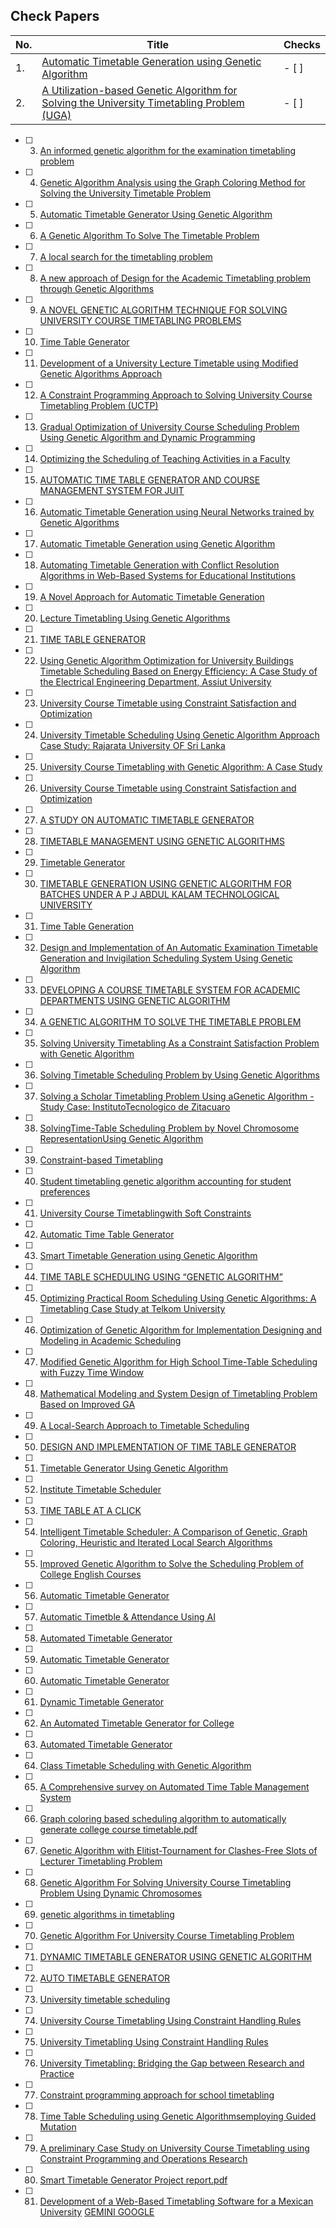 ## Check Papers
|No.|Title|Checks|
|---|---|---|
| 1. |[Automatic Timetable Generation using Genetic Algorithm](/Documents/Papers/1.Automatic%20Timetable%20Generation%20using%20Genetic%20Algorithm.pdf)| - [ ] |
| 2. |[A Utilization-based Genetic Algorithm for Solving the University Timetabling Problem (UGA)](/Documents/Papers/2.A%20Utilization-based%20Genetic%20Algorithm%20for%20Solving%20the%20University%20Timetabling%20Problem%20(UGA).pdf) | - [ ] |
- [ ] 3. [An informed genetic algorithm for the examination timetabling problem](/Documents/Papers/3.An%20informed%20genetic%20algorithm%20for%20the%20examination%20timetabling%20problem.pdf)
- [ ] 4. [Genetic Algorithm Analysis using the Graph Coloring Method for Solving the University Timetable Problem](/Documents/Papers/4.Genetic%20Algorithm%20Analysis%20using%20the%20Graph%20Coloring%20Method%20for%20Solving%20the%20%20University%20Timetable%20Problem.pdf)
- [ ] 5. [Automatic Timetable Generator Using Genetic Algorithm](/Documents/Papers/5.Automatic%20Timetable%20Generator%20Using%20Genetic%20%20Algorithm.pdf)
- [ ] 6. [A Genetic Algorithm To Solve The Timetable Problem](/Documents/Papers/6.A%20Genetic%20Algorithm%20To%20Solve%20The%20Timetable%20Problem.pdf)
- [ ] 7. [A local search for the timetabling problem](/Documents/Papers/7.A%20local%20search%20for%20the%20timetabling%20problem.pdf)
- [ ] 8. [A new approach of Design for the Academic Timetabling problem through Genetic Algorithms](/Documents/Papers/8.A%20new%20approach%20of%20Design%20for%20the%20Academic%20Timetabling%20problem%20through%20Genetic%20Algorithms.pdf)
- [ ] 9. [A NOVEL GENETIC ALGORITHM TECHNIQUE FOR SOLVING UNIVERSITY COURSE TIMETABLING PROBLEMS](/Documents/Papers/9.A%20NOVEL%20GENETIC%20ALGORITHM%20TECHNIQUE%20FOR%20SOLVING%20%20UNIVERSITY%20COURSE%20TIMETABLING%20PROBLEMS.pdf)
- [ ] 10. [Time Table Generator](/Documents/Papers/10.Time%20Table%20Generator.pdf)
- [ ] 11. [Development of a University Lecture Timetable using Modified Genetic Algorithms Approach](/Documents/Papers/11.Development%20of%20a%20University%20Lecture%20Timetable%20using%20%20Modified%20Genetic%20Algorithms%20Approach.pdf)
- [ ] 12. [A Constraint Programming Approach to Solving University Course Timetabling Problem (UCTP)](/Documents/Papers/12.A%20Constraint%20Programming%20Approach%20to%20Solving%20University%20Course%20Timetabling%20Problem%20(UCTP).pdf)
- [ ] 13. [Gradual Optimization of University Course Scheduling Problem Using Genetic Algorithm and Dynamic Programming](/Documents/Papers/13.Gradual%20Optimization%20of%20University%20Course%20Scheduling%20Problem%20Using%20Genetic%20Algorithm%20and%20Dynamic%20Programming.pdf)
- [ ] 14. [Optimizing the Scheduling of Teaching Activities in a Faculty](/Documents/Papers/14.Optimizing%20the%20Scheduling%20of%20Teaching%20Activities%20in%20a%20Faculty.pdf)
- [ ] 15. [AUTOMATIC TIME TABLE GENERATOR AND COURSE MANAGEMENT SYSTEM FOR JUIT](/Documents/Papers/15.AUTOMATIC%20TIME%20TABLE%20GENERATOR%20AND%20%20%20%20%20%20%20%20%20%20%20%20%20COURSE%20MANAGEMENT%20SYSTEM%20FOR%20JUIT.pdf)
- [ ] 16. [Automatic Timetable Generation using Neural Networks trained by Genetic Algorithms](/Documents/Papers/16.Automatic%20Timetable%20Generation%20using%20Neural%20Networks%20trained%20by%20Genetic%20Algorithms.pdf)
- [ ] 17. [Automatic Timetable Generation using Genetic Algorithm](/Documents/Papers/17.Automatic%20Timetable%20Generation%20using%20Genetic%20%20Algorithm.pdf)
- [ ] 18. [Automating Timetable Generation with Conflict Resolution Algorithms in Web-Based Systems for Educational Institutions](/Documents/Papers/18.Automating%20Timetable%20Generation%20with%20Conflict%20Resolution%20Algorithms%20in%20%20Web-Based%20Systems%20for%20Educational%20Institutions.pdf)
- [ ] 19. [A Novel Approach for Automatic Timetable Generation](/Documents/Papers/19.A%20Novel%20Approach%20for%20Automatic%20Timetable%20Generation.pdf)
- [ ] 20. [Lecture Timetabling Using Genetic Algorithms](/Documents/Papers/20.Lecture%20Timetabling%20Using%20Genetic%20Algorithms.pdf)
- [ ] 21. [TIME TABLE GENERATOR](/Documents/Papers/21.TIME%20TABLE%20GENERATOR.pdf)
- [ ] 22. [Using Genetic Algorithm Optimization for University Buildings Timetable Scheduling Based on Energy Efficiency: A Case Study of the Electrical Engineering Department, Assiut University](/Documents/Papers/22.Using%20Genetic%20Algorithm%20Optimization%20for%20University%20%20Buildings%20Timetable%20Scheduling%20Based%20on%20Energy%20%20Efficiency-A%20Case%20Study%20of%20the%20Electrical%20%20Engineering%20Department,%20Assiut%20University.pdf)
- [ ] 23. [University Course Timetable using Constraint Satisfaction and Optimization](/Documents/Papers/23.University%20Course%20Timetable%20using%20Constraint%20Satisfaction%20and%20Optimization.pdf)
- [ ] 24. [University Timetable Scheduling Using Genetic Algorithm Approach Case Study: Rajarata University OF Sri Lanka](/Documents/Papers/24.University%20Timetable%20Scheduling%20Using%20Genetic%20Algorithm%20%20Approach%20Case%20Study%20-%20Rajarata%20University%20OF%20Sri%20Lanka.pdf)
- [ ] 25. [University Course Timetabling with Genetic Algorithm: A Case Study](/Documents/Papers/25.University%20Course%20Timetabling%20with%20Genetic%20Algorithm%20A%20Case%20Study.pdf)
- [ ] 26. [University Course Timetable using Constraint Satisfaction and Optimization](/Documents/Papers/26.University%20Course%20Timetable%20using%20Constraint%20Satisfaction%20and%20Optimization.pdf)
- [ ] 27. [A STUDY ON AUTOMATIC TIMETABLE GENERATOR](/Documents/Papers/27.A%20STUDY%20ON%20AUTOMATIC%20TIMETABLE%20GENERATOR.pdf)
- [ ] 28. [TIMETABLE MANAGEMENT USING GENETIC ALGORITHMS](/Documents/Papers/28.TIMETABLE%20MANAGEMENT%20USING%20GENETIC%20ALGORITHMS.pdf)
- [ ] 29. [Timetable Generator](/Documents/Papers/29.Timetable%20Generator.pdf)
- [ ] 30. [TIMETABLE GENERATION USING GENETIC ALGORITHM FOR BATCHES UNDER A P J ABDUL KALAM TECHNOLOGICAL UNIVERSITY](/Documents/Papers/30.TIMETABLE%20GENERATION%20USING%20%20GENETIC%20ALGORITHM%20FOR%20BATCHES%20%20UNDER%20A%20P%20J%20ABDUL%20KALAM%20%20TECHNOLOGICAL%20UNIVERSITY.pdf)
- [ ] 31. [Time Table Generation](/Documents/Papers/31.Time%20Table%20Generation.pdf)
- [ ] 32. [Design and Implementation of An Automatic Examination Timetable Generation and Invigilation Scheduling System Using Genetic Algorithm](/Documents/Papers/32.Design%20and%20Implementation%20of%20An%20Automatic%20Examination%20%20Timetable%20Generation%20and%20Invigilation%20Scheduling%20System%20%20Using%20Genetic%20Algorithm.pdf)
- [ ] 33. [DEVELOPING A COURSE TIMETABLE SYSTEM FOR ACADEMIC DEPARTMENTS USING GENETIC ALGORITHM](/Documents/Papers/33.DEVELOPING%20A%20COURSE%20TIMETABLE%20SYSTEM%20FOR%20%20ACADEMIC%20DEPARTMENTS%20USING%20GENETIC%20%20ALGORITHM.pdf)
- [ ] 34. [A GENETIC ALGORITHM TO SOLVE THE TIMETABLE PROBLEM](/Documents/Papers/34.A%20GENETIC%20ALGORITHM%20TO%20SOLVE%20THE%20TIMETABLE%20PROBLEM.pdf)
- [ ] 35. [Solving University Timetabling As a Constraint Satisfaction Problem with Genetic Algorithm](/Documents/Papers/35.Solving%20University%20Timetabling%20As%20a%20Constraint%20%20Satisfaction%20Problem%20with%20Genetic%20Algorithm.pdf)
- [ ] 36. [Solving Timetable Scheduling Problem by Using Genetic Algorithms](/Documents/Papers/36.Solving%20Timetable%20Scheduling%20Problem%20by%20Using%20Genetic%20Algorithms.pdf)
- [ ] 37. [Solving a Scholar Timetabling Problem Using aGenetic Algorithm - Study Case: InstitutoTecnologico de Zitacuaro](/Documents/Papers/37.Solving%20a%20Scholar%20Timetabling%20Problem%20Using%20a%20Genetic%20Algorithm%20-%20Study%20Case%20-%20Instituto%20Tecnologico%20de%20Zitacuaro.pdf)
- [ ] 38. [SolvingTime-Table Scheduling Problem by Novel Chromosome RepresentationUsing Genetic Algorithm](/Documents/Papers/38.SolvingTime-Table%20Scheduling%20Problem%20by%20Novel%20%20Chromosome%20RepresentationUsing%20Genetic%20Algorithm.pdf)
- [ ] 39. [Constraint-based Timetabling](/Documents/Papers/39.Constraint-based%20Timetabling.pdf)
- [ ] 40. [Student timetabling genetic algorithm accounting for student preferences](/Documents/Papers/40.Student%20timetabling%20genetic%20algorithm%20accounting%20for%20student%20preferences.pdf)
- [ ] 41. [University Course Timetablingwith Soft Constraints](/Documents/Papers/41.University%20Course%20Timetabling%20with%20Soft%20Constraints.pdf)
- [ ] 42. [Automatic Time Table Generator ](/Documents/Papers/42.Automatic%20Time%20Table%20Generator%20.pdf)
- [ ] 43. [Smart Timetable Generation using Genetic Algorithm](/Documents/Papers/43.Smart%20Timetable%20Generation%20using%20Genetic%20Algorithm.pdf)
- [ ] 44. [TIME TABLE SCHEDULING USING “GENETIC ALGORITHM”](/Documents/Papers/44.TIME%20TABLE%20SCHEDULING%20USING%20“GENETIC%20%20ALGORITHM”.pdf)
- [ ] 45. [Optimizing Practical Room Scheduling Using Genetic Algorithms: A Timetabling Case Study at Telkom University](/Documents/Papers/45.Optimizing%20Practical%20Room%20Scheduling%20Using%20%20Genetic%20Algorithms-%20A%20Timetabling%20Case%20Study%20at%20%20Telkom%20University.pdf)
- [ ] 46. [Optimization of Genetic Algorithm for Implementation Designing and Modeling  in Academic Scheduling](/Documents/Papers/46.Optimization%20of%20Genetic%20Algorithm%20for%20Implementation%20%20Designing%20and%20Modeling%20%20in%20Academic%20Scheduling.pdf)
- [ ] 47. [Modified Genetic Algorithm for High School Time-Table Scheduling with Fuzzy Time Window](/Documents/Papers/47.Modified%20Genetic%20Algorithm%20for%20High%20School%20Time-%20Table%20Scheduling%20with%20Fuzzy%20Time%20Window.pdf)
- [ ] 48. [Mathematical Modeling and System Design of Timetabling Problem Based on Improved GA](/Documents/Papers/48.Mathematical%20Modeling%20and%20System%20Design%20of%20%20Timetabling%20Problem%20Based%20on%20Improved%20GA.pdf)
- [ ] 49. [A Local-Search Approach to Timetable Scheduling](/Documents/Papers/49.A%20Local-Search%20Approach%20to%20Timetable%20Scheduling.pdf)
- [ ] 50. [DESIGN AND IMPLEMENTATION OF TIME TABLE GENERATOR](/Documents/Papers/50.DESIGN%20AND%20IMPLEMENTATION%20OF%20TIME%20%20TABLE%20GENERATOR.pdf)
- [ ] 51. [Timetable Generator Using Genetic Algorithm](/Documents/Papers/51.Timetable%20Generator%20Using%20Genetic%20Algorithm.pdf)
- [ ] 52. [Institute Timetable Scheduler](/Documents/Papers/52.Institute%20Timetable%20Scheduler.pdf)
- [ ] 53. [TIME TABLE AT A CLICK ](/Documents/Papers/53.TIME%20TABLE%20AT%20A%20CLICK%20.pdf)
- [ ] 54. [Intelligent Timetable Scheduler: A Comparison of Genetic, Graph Coloring, Heuristic and Iterated Local Search Algorithms ](/Documents/Papers/54.Intelligent%20Timetable%20Scheduler%20-A%20Comparison%20%20of%20Genetic,%20Graph%20Coloring,%20Heuristic%20and%20%20Iterated%20Local%20Search%20Algorithms%20.pdf)
- [ ] 55. [Improved Genetic Algorithm to Solve the Scheduling Problem of College English Courses](/Documents/Papers/55.Improved%20Genetic%20Algorithm%20to%20Solve%20the%20Scheduling%20Problem%20of%20College%20English%20Courses.pdf)
- [ ] 56. [Automatic Timetable Generator](/Documents/Papers/56.Automatic%20Timetable%20Generator.pdf)
- [ ] 57. [Automatic Timetble & Attendance Using AI](/Documents/Papers/57.Automatic%20Timetble%20&%20Attendance%20Using%20AI.pdf)
- [ ] 58. [Automated Timetable Generator](/Documents/Papers/58.Automated%20Timetable%20Generator.pdf)
- [ ] 59. [Automatic Timetable Generator](/Documents/Papers/59.Automatic%20Timetable%20Generator.pdf)
- [ ] 60. [Automatic Timetable Generator](/Documents/Papers/60.Automatic%20Timetable%20Generator.pdf)
- [ ] 61. [Dynamic Timetable Generator](/Documents/Papers/61.Dynamic%20Timetable%20Generator.pdf)
- [ ] 62. [An Automated Timetable Generator for College](/Documents/Papers/62.An%20Automated%20Timetable%20Generator%20for%20College.pdf)
- [ ] 63. [Automated Timetable Generator](/Documents/Papers/63.Automated%20Timetable%20Generator.pdf)
- [ ] 64. [Class Timetable Scheduling with Genetic Algorithm](/Documents/Papers/64.Class%20Timetable%20Scheduling%20with%20Genetic%20Algorithm.pdf)
- [ ] 65. [A Comprehensive survey on Automated Time Table Management System](/Documents/Papers/65.A%20Comprehensive%20survey%20on%20Automated%20Time%20Table%20Management%20System.pdf)
- [ ] 66. [Graph coloring based scheduling algorithm to automatically generate college course timetable.pdf](/Documents/Papers/66.Graph%20coloring%20based%20scheduling%20algorithm%20to%20automatically%20generate%20college%20course%20timetable.pdf)
- [ ] 67. [Genetic Algorithm with Elitist-Tournament for Clashes-Free Slots of Lecturer Timetabling Problem](/Documents/Papers/67.Genetic%20Algorithm%20with%20Elitist-Tournament%20for%20Clashes-Free%20%20Slots%20of%20Lecturer%20Timetabling%20Problem.pdf)
- [ ] 68. [Genetic Algorithm For Solving University Course Timetabling Problem Using Dynamic Chromosomes](/Documents/Papers/68.Genetic%20Algorithm%20For%20Solving%20University%20Course%20%20Timetabling%20Problem%20Using%20Dynamic%20%20Chromosomes.pdf)
- [ ] 69. [genetic algorithms in timetabling](/Documents/Papers/69.genetic%20algorithms%20in%20timetabling.pdf)
- [ ] 70. [Genetic Algorithm For University Course Timetabling Problem](/Documents/Papers/70.Genetic%20Algorithm%20For%20University%20Course%20Timetabling%20Problem.pdf)
- [ ] 71. [DYNAMIC TIMETABLE GENERATOR USING GENETIC ALGORITHM](/Documents/Papers/71.DYNAMIC%20TIMETABLE%20GENERATOR%20USING%20GENETIC%20ALGORITHM.pdf)
- [ ] 72. [AUTO TIMETABLE GENERATOR](/Documents/Papers/72.AUTO%20TIMETABLE%20GENERATOR.pdf)
- [ ] 73. [University timetable scheduling](/Documents/Papers/73.University%20timetable%20scheduling.pdf)
- [ ] 74. [University Course Timetabling Using Constraint Handling Rules](/Documents/Papers/74.University%20Course%20Timetabling%20Using%20Constraint%20Handling%20Rules.pdf)
- [ ] 75. [University  Timetabling Using Constraint Handling Rules](/Documents/Papers/75.University%20Timetabling%20using%20Constraint%20Handling%20Rules.pdf)
- [ ] 76. [University Timetabling: Bridging the Gap between Research and Practice](/Documents/Papers/76.University%20Timetabling-%20Bridging%20the%20Gap%20between%20%20Research%20and%20Practice.pdf)
- [ ] 77. [Constraint programming approach for school timetabling](/Documents/Papers/77.Constraint%20programming%20approach%20for%20school%20timetabling.pdf)
- [ ] 78. [Time Table Scheduling using Genetic Algorithmsemploying Guided Mutation](/Documents/Papers/78.Time%20Table%20Scheduling%20using%20Genetic%20Algorithms%20employing%20Guided%20Mutation.pdf)
- [ ] 79. [A preliminary Case Study on University Course Timetabling using Constraint Programming and Operations Research](/Documents/Papers/79.A%20preliminary%20Case%20Study%20on%20University%20Course%20Timetabling%20using%20Constraint%20Programming%20and%20Operations%20Research.pdf)
- [ ] 80. [Smart Timetable Generator Project report.pdf](/Documents/Papers/80.Smart%20Timetable%20Generator%20Project%20report.pdf)
- [ ] 81. [Development of a Web-Based Timetabling Software for a Mexican University](/Documents/Papers/81.Development%20of%20a%20Web-Based%20%20Timetabling%20Software%20for%20a%20%20Mexican%20University.pdf)
[GEMINI GOOGLE](/Documents/Papers/GEMINI%20GOOGLE.pdf)